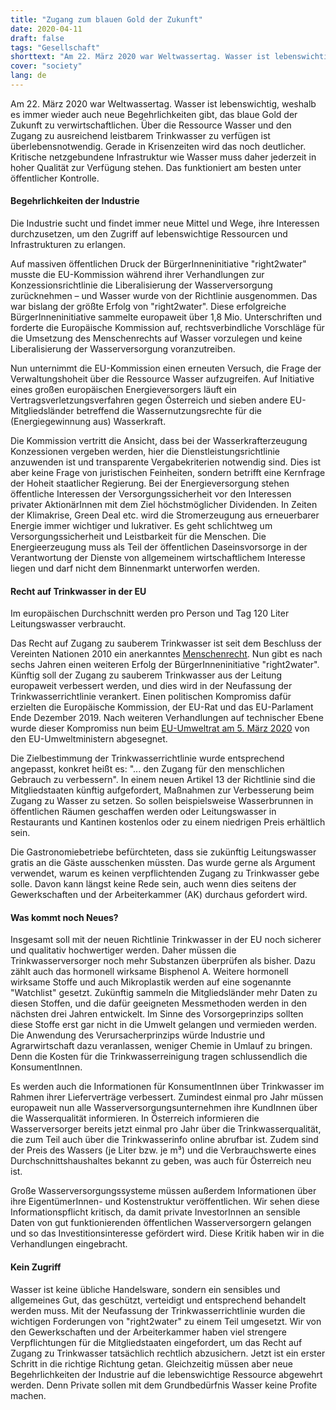 ```yaml
---
title: "Zugang zum blauen Gold der Zukunft"
date: 2020-04-11
draft: false
tags: "Gesellschaft"
shorttext: "Am 22. März 2020 war Weltwassertag. Wasser ist lebenswichtig, weshalb es immer wieder auch neue Begehrlichkeiten gibt, das blaue Gold der Zukunft zu verwirtschaftlichen."
cover: "society"
lang: de
---
```


Am 22. März 2020 war Weltwassertag. Wasser ist lebenswichtig, weshalb es immer wieder auch neue Begehrlichkeiten gibt, das blaue Gold der Zukunft zu verwirtschaftlichen. Über die Ressource Wasser und den Zugang zu ausreichend leistbarem Trinkwasser zu verfügen ist überlebensnotwendig. Gerade in Krisenzeiten wird das noch deutlicher. Kritische netzgebundene Infrastruktur wie Wasser muss daher jederzeit in hoher Qualität zur Verfügung stehen. Das funktioniert am besten unter öffentlicher Kontrolle.

#### Begehrlichkeiten der Industrie

Die Industrie sucht und findet immer neue Mittel und Wege, ihre Interessen durchzusetzen, um den Zugriff auf lebenswichtige Ressourcen und Infrastrukturen zu erlangen.

Auf massiven öffentlichen Druck der BürgerInneninitiative "right2water" musste die EU-Kommission während ihrer Verhandlungen zur Konzessionsrichtlinie die Liberalisierung der Wasserversorgung zurücknehmen – und Wasser wurde von der Richtlinie ausgenommen. Das war bislang der größte Erfolg von "right2water". Diese erfolgreiche BürgerInneninitiative sammelte europaweit über 1,8 Mio. Unterschriften und forderte die Europäische Kommission auf, rechtsverbindliche Vorschläge für die Umsetzung des Menschenrechts auf Wasser vorzulegen und keine Liberalisierung der Wasserversorgung voranzutreiben.

Nun unternimmt die EU-Kommission einen erneuten Versuch, die Frage der Verwaltungshoheit über die Ressource Wasser aufzugreifen. Auf Initiative eines großen europäischen Energieversorgers läuft ein Vertragsverletzungsverfahren gegen Österreich und sieben andere EU-Mitgliedsländer betreffend die Wassernutzungsrechte für die (Energiegewinnung aus) Wasserkraft.

Die Kommission vertritt die Ansicht, dass bei der Wasserkrafterzeugung Konzessionen vergeben werden, hier die Dienstleistungsrichtlinie anzuwenden ist und transparente Vergabekriterien notwendig sind. Dies ist aber keine Frage von juristischen Feinheiten, sondern betrifft eine Kernfrage der Hoheit staatlicher Regierung. Bei der Energieversorgung stehen öffentliche Interessen der Versorgungssicherheit vor den Interessen privater AktionärInnen mit dem Ziel höchstmöglicher Dividenden. In Zeiten der Klimakrise, Green Deal etc. wird die Stromerzeugung aus erneuerbarer Energie immer wichtiger und lukrativer. Es geht schlichtweg um Versorgungssicherheit und Leistbarkeit für die Menschen. Die Energieerzeugung muss als Teil der öffentlichen Daseinsvorsorge in der Verantwortung der Dienste von allgemeinem wirtschaftlichem Interesse liegen und darf nicht dem Binnenmarkt unterworfen werden.

#### Recht auf Trinkwasser in der EU

Im europäischen Durchschnitt werden pro Person und Tag 120 Liter Leitungswasser verbraucht.

Das Recht auf Zugang zu sauberem Trinkwasser ist seit dem Beschluss der Vereinten Nationen 2010 ein anerkanntes [Menschenrecht](/static/downloads/A_RES_64_292_E.pdf "The human right to water and sanitation "). Nun gibt es nach sechs Jahren einen weiteren Erfolg der BürgerInneninitiative "right2water". Künftig soll der Zugang zu sauberem Trinkwasser aus der Leitung europaweit verbessert werden, und dies wird in der Neufassung der Trinkwasserrichtlinie verankert. Einen politischen Kompromiss dafür erzielten die Europäische Kommission, der EU-Rat und das EU-Parlament Ende Dezember 2019. Nach weiteren Verhandlungen auf technischer Ebene wurde dieser Kompromiss nun beim [EU-Umweltrat am 5. März 2020](https://www.consilium.europa.eu/en/meetings/env/2019/03/05/ "Environment Council, 5 March 2019") von den EU-Umweltministern abgesegnet.

Die Zielbestimmung der Trinkwasserrichtlinie wurde entsprechend angepasst, konkret heißt es: "... den Zugang für den menschlichen Gebrauch zu verbessern". In einem neuen Artikel 13 der Richtlinie sind die Mitgliedstaaten künftig aufgefordert, Maßnahmen zur Verbesserung beim Zugang zu Wasser zu setzen. So sollen beispielsweise Wasserbrunnen in öffentlichen Räumen geschaffen werden oder Leitungswasser in Restaurants und Kantinen kostenlos oder zu einem niedrigen Preis erhältlich sein.

Die Gastronomiebetriebe befürchteten, dass sie zukünftig Leitungswasser gratis an die Gäste ausschenken müssten. Das wurde gerne als Argument verwendet, warum es keinen verpflichtenden Zugang zu Trinkwasser gebe solle. Davon kann längst keine Rede sein, auch wenn dies seitens der Gewerkschaften und der Arbeiterkammer (AK) durchaus gefordert wird.

#### Was kommt noch Neues?

Insgesamt soll mit der neuen Richtlinie Trinkwasser in der EU noch sicherer und qualitativ hochwertiger werden. Daher müssen die Trinkwasserversorger noch mehr Substanzen überprüfen als bisher. Dazu zählt auch das hormonell wirksame Bisphenol A. Weitere hormonell wirksame Stoffe und auch Mikroplastik werden auf eine sogenannte "Watchlist" gesetzt. Zukünftig sammeln die Mitgliedsländer mehr Daten zu diesen Stoffen, und die dafür geeigneten Messmethoden werden in den nächsten drei Jahren entwickelt. Im Sinne des Vorsorgeprinzips sollten diese Stoffe erst gar nicht in die Umwelt gelangen und vermieden werden. Die Anwendung des Verursacherprinzips würde Industrie und Agrarwirtschaft dazu veranlassen, weniger Chemie in Umlauf zu bringen. Denn die Kosten für die Trinkwasserreinigung tragen schlussendlich die KonsumentInnen.

Es werden auch die Informationen für KonsumentInnen über Trinkwasser im Rahmen ihrer Lieferverträge verbessert. Zumindest einmal pro Jahr müssen europaweit nun alle Wasserversorgungsunternehmen ihre KundInnen über die Wasserqualität informieren. In Österreich informieren die Wasserversorger bereits jetzt einmal pro Jahr über die Trinkwasserqualität, die zum Teil auch über die Trinkwasserinfo online abrufbar ist. Zudem sind der Preis des Wassers (je Liter bzw. je m³) und die Verbrauchswerte eines Durchschnittshaushaltes bekannt zu geben, was auch für Österreich neu ist.

Große Wasserversorgungssysteme müssen außerdem Informationen über ihre EigentümerInnen- und Kostenstruktur veröffentlichen. Wir sehen diese Informationspflicht kritisch, da damit private InvestorInnen an sensible Daten von gut funktionierenden öffentlichen Wasserversorgern gelangen und so das Investitionsinteresse gefördert wird. Diese Kritik haben wir in die Verhandlungen eingebracht.

#### Kein Zugriff

Wasser ist keine übliche Handelsware, sondern ein sensibles und allgemeines Gut, das geschützt, verteidigt und entsprechend behandelt werden muss. Mit der Neufassung der Trinkwasserrichtlinie wurden die wichtigen Forderungen von "right2water" zu einem Teil umgesetzt. Wir von den Gewerkschaften und der Arbeiterkammer haben viel strengere Verpflichtungen für die Mitgliedstaaten eingefordert, um das Recht auf Zugang zu Trinkwasser tatsächlich rechtlich abzusichern. Jetzt ist ein erster Schritt in die richtige Richtung getan. Gleichzeitig müssen aber neue Begehrlichkeiten der Industrie auf die lebenswichtige Ressource abgewehrt werden. Denn Private sollen mit dem Grundbedürfnis Wasser keine Profite machen.
